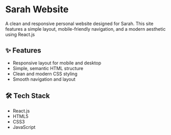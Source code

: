 # Sarah Website

A clean and responsive personal website designed for Sarah. This site features a simple layout, mobile-friendly navigation, and a modern aesthetic using React.js

## ✨ Features

- Responsive layout for mobile and desktop
- Simple, semantic HTML structure
- Clean and modern CSS styling
- Smooth navigation and layout

## 🛠️ Tech Stack

- React.js
- HTML5
- CSS3
- JavaScript
